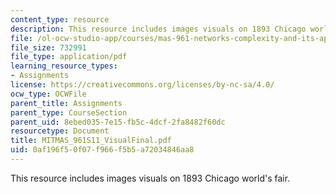 ```yaml
---
content_type: resource
description: This resource includes images visuals on 1893 Chicago world's fair.
file: /ol-ocw-studio-app/courses/mas-961-networks-complexity-and-its-applications-spring-2011/0af196f50f07f966f5b5a72034846aa8_MITMAS_961S11_VisualFinal.pdf
file_size: 732991
file_type: application/pdf
learning_resource_types:
- Assignments
license: https://creativecommons.org/licenses/by-nc-sa/4.0/
ocw_type: OCWFile
parent_title: Assignments
parent_type: CourseSection
parent_uid: 8ebed035-7e15-fb5c-4dcf-2fa8482f60dc
resourcetype: Document
title: MITMAS_961S11_VisualFinal.pdf
uid: 0af196f5-0f07-f966-f5b5-a72034846aa8
---
```

This resource includes images visuals on 1893 Chicago world's fair.